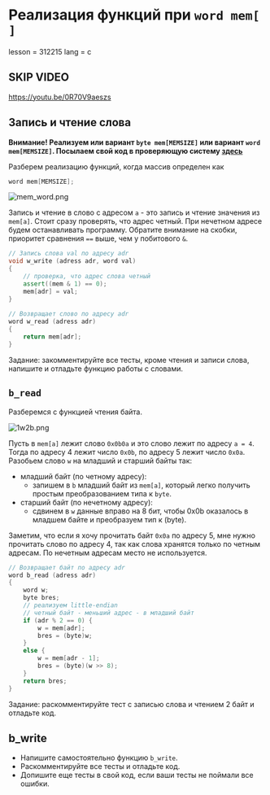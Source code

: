 # Реализация функций при `word mem[ ]`

lesson = 312215
lang = c

## SKIP VIDEO

https://youtu.be/0R70V9aeszs

## Запись и чтение слова

**Внимание! Реализуем или вариант `byte mem[MEMSIZE]` или вариант `word mem[MEMSIZE]`. Посылаем свой код в проверяющую систему [здесь](https://stepik.org/lesson/870973)**

Разберем реализацию функций, когда массив определен как 

```cpp
word mem[MEMSIZE];
```
![mem_word.png](https://stepik.org/media/attachments/lesson/312212/mem_word.png)

Запись и чтение в слово с адресом `a` - это запись и чтение значения из `mem[a]`. Стоит сразу проверять, что адрес четный. При нечетном адресе будем останавливать программу. Обратите внимание на скобки, приоритет сравнения `==` выше, чем у побитового `&`.

```cpp
// Запись слова val по адресу adr
void w_write (adress adr, word val)
{
    // проверка, что адрес слова четный
    assert((mem & 1) == 0);
    mem[adr] = val;
}
    
// Возвращает слово по адресу adr
word w_read (adress adr)
{
    return mem[adr];
}
```

Задание: закомментируйте все тесты, кроме чтения и записи слова, напишите и отладьте функцию работы с словами.

## `b_read`

Разберемся с функцией чтения байта.

![1w2b.png](https://stepik.org/media/attachments/lesson/312215/1w2b.png)

Пусть в `mem[a]` лежит слово `0x0b0a` и это слово лежит по адресу `a = 4`. Тогда по адресу 4 лежит число `0x0b`, по адресу 5 лежит число `0x0a`. Разобьем слово `w` на младший и старший байты так:

* младший байт (по четному адресу):
    * запишем в `b` младший байт из `mem[a]`, который легко получить простым преобразованием типа к `byte`.
* старший байт (по нечетному адресу):
    * сдвинем в `w` данные вправо на 8 бит, чтобы 0x0b оказалось в младшем байте и преобразуем тип к (byte).
    
Заметим, что если я хочу прочитать байт `0x0a` по адресу 5, мне нужно прочитать слово по адресу 4, так как слова хранятся только по четным адресам. По нечетным адресам место не используется.

```cpp
// Возвращает байт по адресу adr
word b_read (adress adr)
{
    word w;
    byte bres;
    // реализуем little-endian
    // четный байт - меньший адрес - в младший байт
    if (adr % 2 == 0) {
        w = mem[adr];
        bres = (byte)w;
    }
    else {
        w = mem[adr - 1];
        bres = (byte)(w >> 8);
    }
    return bres;
}
```
Задание: раскомментируйте тест с записью слова и чтением 2 байт и отладьте код.

## b_write

* Напишите самостоятельно функцию `b_write`. 
* Раскомментируйте все тесты и отладьте код.
* Допишите еще тесты в свой код, если ваши тесты не поймали все ошибки.